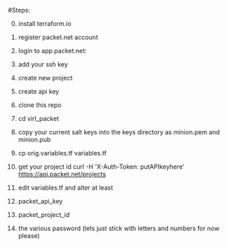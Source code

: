 
#Steps:

0. install terraform.io

1. register packet.net account

2. login to app.packet.net:
  1. add your ssh key
  2. create new project
  3. create api key

3. clone this repo 

4. cd virl_packet

5. copy your current salt keys into the keys directory as minion.pem and minion.pub

6. cp orig.variables.tf variables.tf

7. get your project id  curl -H 'X-Auth-Token: putAPIkeyhere' https://api.packet.net/projects

8. edit variables.tf and alter at least
  1. packet_api_key
  2. packet_project_id
  3. the various password (lets just stick with letters and numbers for now please)

